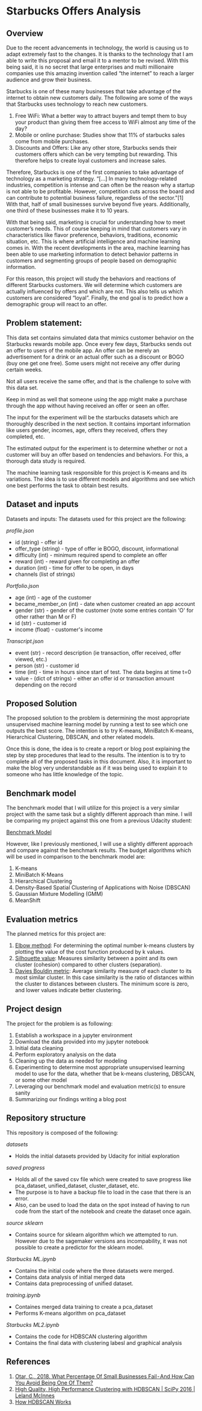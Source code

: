 # Starbucks Offers Analysis

## Overview

Due to the recent advancements in technology, the world is causing us to adapt extremely fast to the changes. It is thanks to the technology that I am able to write this proposal and email it to a mentor to be revised. With this being said, it is no secret that large enterprises and multi millionaire companies use this amazing invention called “the internet” to reach a larger audience and grow their business.

Starbucks is one of these many businesses that take advantage of the internet to obtain new customers daily. The following are some of the ways that Starbucks uses technology to reach new customers.
1) Free WiFi: What a better way to attract buyers and tempt them to buy your product than giving them free access to WiFi almost any time of the day?
2) Mobile or online purchase: Studies show that 11% of starbucks sales come from mobile purchases.
3) Discounts and Offers: Like any other store, Starbucks sends their customers offers which can be very tempting but rewarding. This therefore helps to create loyal customers and increase sales.

Therefore, Starbucks is one of the first companies to take advantage of technology as a marketing strategy. “[…] In many technology-related industries, competition is intense and can often be the reason why a startup is not
able to be profitable. However, competition cuts across the board and can contribute to potential business failure, regardless of the sector."[1] With that, half of small businesses survive beyond five years. Additionally, one third of these businesses make it to 10 years.

With that being said, marketing is crucial for understanding how to meet customer’s needs. This of course keeping in mind that customers vary in characteristics like flavor preference, behaviors, traditions, economic situation, etc. This is where artificial intelligence and machine learning comes in. With the recent developments in the area, machine learning has been able to use marketing information to detect behavior patterns in customers and segmenting groups of people based on demographic information.

For this reason, this project will study the behaviors and reactions of different Starbucks customers. We will determine which customers are actually influenced by offers and which are not. This also tells us which customers are considered “loyal”. Finally, the end goal is to predict how a demographic group will react to an offer.

## Problem statement:
This data set contains simulated data that mimics customer behavior on the Starbucks rewards mobile app. Once every few days, Starbucks sends out an offer to users of the mobile app. An offer can be merely an advertisement for a drink or an actual offer such as a discount or BOGO (buy one get one free). Some users might not receive any offer during certain weeks.

Not all users receive the same offer, and that is the challenge to solve with this data set.

Keep in mind as well that someone using the app might make a purchase through the app without having received an offer or seen an offer.

The input for the experiment will be the starbucks datasets which are thoroughly described in the next section. It contains important information like users gender, incomes, age, offers they received, offers they completed, etc.

The estimated output for the experiment is to determine whether or not a customer will buy an offer based on tendencies and behaviors. For this, a thorough data study is required.

The machine learning task responsible for this project is K-means and its variations. The idea is to use different models and algorithms and see which one best performs the task to obtain best results.

## Dataset and inputs

Datasets and inputs:
The datasets used for this project are the following:

_profile.json_
* id (string) - offer id
* offer_type (string) - type of offer ie BOGO, discount, informational
* difficulty (int) - minimum required spend to complete an offer
* reward (int) - reward given for completing an offer
* duration (int) - time for offer to be open, in days
* channels (list of strings)

_Portfolio.json_
* age (int) - age of the customer
* became_member_on (int) - date when customer created an app account
* gender (str) - gender of the customer (note some entries contain 'O' for other rather than M or F)
* id (str) - customer id
* income (float) - customer's income

_Transcript.json_
* event (str) - record description (ie transaction, offer received, offer viewed, etc.)
* person (str) - customer id
* time (int) - time in hours since start of test. The data begins at time t=0
* value - (dict of strings) - either an offer id or transaction amount depending on the record

## Proposed Solution
The proposed solution to the problem is determining the most appropriate unsupervised machine learning model by running a test to see which one outputs the best score. The intention is to try K-means, MiniBatch K-means, Hierarchical Clustering, DBSCAN, and other related models.

Once this is done, the idea is to create a report or blog post explaining the step by step procedures that lead to the results. The intention is to try to complete all of the proposed tasks in this document. Also, it is important to make the blog very understandable as if it was being used to explain it to someone who has little knowledge of the topic.

## Benchmark model
The benchmark model that I will utilize for this project is a very similar project with the same task but a slightly different approach than mine. I will be comparing my project against this one from a previous Udacity student:

[Benchmark Model](https://github.com/dkhundley/starbucks-ml-capstone/blob/master/Hundley-Starbucks-Project.ipynb)

However, like I previously mentioned, I will use a slightly different approach and compare against the benchmark results. The budget algorithms which will be used in comparison to the benchmark model are:
 1) K-means
 2) MiniBatch K-Means
 3) Hierarchical Clustering
 4) Density-Based Spatial Clustering of Applications with Noise (DBSCAN)
 5) Gaussian Mixture Modelling (GMM)
 6) MeanShift

## Evaluation metrics
The planned metrics for this project are:

1) <u>Elbow method</u>: For determining the optimal number k-means clusters by
plotting the value of the cost function produced by k values.
2) <u>Silhouette value</u>: Measures similarity between a point and its own cluster (cohesion) compared to other clusters (separation).
3) <u>Davies Bouldin metric</u>: Average similarity measure of each cluster to its most similar cluster. In this case similarity is the ratio of distances within the cluster to distances between clusters. The minimum score is zero, and lower values indicate better clustering.

## Project design
The project for the problem is as following:
1) Establish a workspace in a jupyter environment
2) Download the data provided into my jupyter notebook
3) Initial data cleaning
4) Perform exploratory analysis on the data
5) Cleaning up the data as needed for modeling
6) Experimenting to determine most appropriate unsupervised learning model to use for
the data, whether that be k-means clustering, DBSCAN, or some other model
7) Leveraging our benchmark model and evaluation metric(s) to ensure sanity
8) Summarizing our findings writing a blog post

## Repository structure
This repository is composed of the following:

_datasets_
* Holds the initial datasets provided by Udacity for initial exploration

_saved progress_
* Holds all of the saved csv file which were created to save progress like pca_dataset, unified_dataset, cluster_dataset, etc.
* The purpose is to have a backup file to load in the case that there is an error.
* Also, can be used to load the data on the spot instead of having to run code from the start of the notebook and create the dataset once again.

_source sklearn_
* Contains source for sklearn algorithm which we attempted to run. However due to the sagemaker versions ans incompability, it was not possible to create a predictor for the sklearn model.

_Starbucks ML.ipynb_
* Contains the initial code where the three datasets were merged.
* Contains data analysis of initial merged data
* Contains data preprocessing of unified dataset.

_training.ipynb_
* Containes merged data training to create a pca_dataset
* Performs K-means algorithm on pca_dataset

_Starbucks ML2.ipynb_
* Contains the code for HDBSCAN clustering algorithm
* Contains the final data with clustering labesl and graphical analysis

## References
1) [Otar, C., 2018. What Percentage Of Small Businesses Fail - And How Can You Avoid Being One Of Them?](https://www.forbes.com/sites/forbesfinancecouncil/2018/10/25/what-percentage-of-smallbusinesses-fail-and-how-can-you-avoid-being-one-of-them/?sh=585248c43f04)
2) [High Quality, High Performance Clustering with HDBSCAN | SciPy 2016 | Leland McInnes](https://www.youtube.com/watch?v=AgPQ76RIi6A&t=1087s)
3) [How HDBSCAN Works](https://hdbscan.readthedocs.io/en/latest/how_hdbscan_works.html)
